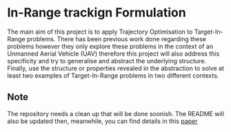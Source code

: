 # In-Range trackign Formulation 

The main aim of this project is to apply Trajectory Optimisation to Target-In-Range problems. There has been previous work done regarding these problems however they only explore these problems in the context of an Unmanned Aerial Vehicle (UAV) therefore this project will also address this specificity and try to generalise and abstract the underlying structure. Finally, use the structure or properties revealed in the abstraction to solve at least two examples of Target-In-Range problems in two different contexts. 


## Note
The repository needs a clean up that will be done soonish. The README will also be updated then, meanwhile, you can find details in this [paper](https://arxiv.org/html/2403.03066v1)
